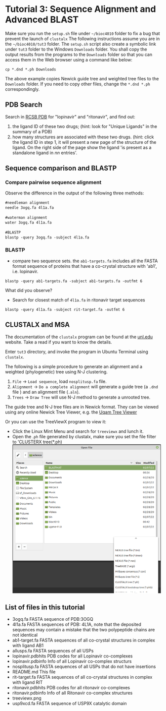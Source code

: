 # Tutorial 3: Sequence Alignment and Advanced BLAST
Make sure you run the `setup.sh` file under `~/bioc4010` folder to fix a bug
that prevent the launch of `clustalx` The following instructions assume you are
in the `~/bioc4010/tut3` folder.  The `setup.sh` script also create a symbolic
link under `tut3` folder to the Windows `Downloads` folder. You shall copy the
output results from the programs to the `Downloads` folder so that you can
access them in the Web browser using a command like below:
```
cp *.dnd *.ph Downloads
```
The above example copies Newick guide tree and weighted tree files to the
`Downloads` folder. If you need to copy other files, change the `*.dnd *.ph`
correspondingly.

## PDB Search
Search in [RCSB PDB](https://www.rcsb.org/) for "lopinavir" and "ritonavir", and find out:
1. the ligand ID of these two drugs; (hint: look for "Unique Ligands" in the
   summary of a PDB)
2. how many structures are associated with these two drugs.
   (hint: click the ligand ID in step 1, it will present a new page of the
   structure of the ligand. On the right side of the page show the ligand 'is
   present as a standalone ligand in _nn_ entries'.

## Sequence comparison and BLASTP

### Compare pairwise sequence alignment
Observe the difference in the output of the following three methods:
```
#needleman alignment
needle 3ogq.fa 4l1a.fa

#waterman alignment
water 3ogq.fa 4l1a.fa

#BLASTP
blastp -query 3ogq.fa -subject 4l1a.fa
```

### BLASTP
- compare two sequence sets. the `ab1-targets.fa` includes all the FASTA
  format sequence of proteins that have a co-crystal structure with 'ab1',
  i.e. lopinavir.

```
blastp -query ab1-targets.fa -subject ab1-targets.fa -outfmt 6
```
What did you observe?

- Search for closest match of `4l1a.fa` in ritonavir target sequences
```
blastp -query 4l1a.fa -subject rit-target.fa -outfmt 6
```

## CLUSTALX and MSA

The documentation of the `clustalx` program can be found at the [unl.edu](http://bioinfolab.unl.edu/emlab/documents/clustalx_doc/clustalx.html)
website. Take a read if you want to know the details.

Enter `tut3` directory, and invoke the program in Ubuntu Terminal using `clustalx`.

The following is a simple procedure to generate an alignment and a weighted
(phylogenetic) tree using N-J clustering.

1. `File` → `Load sequence`, load `nosplitusp.fa` file.
2. `Alignment` → `Do a complete alignment` will generate a guide tree (a `.dnd`
   file ) and an alignment file (`.aln`).
3. `Trees` → `Draw Tree` will use N-J method to generate a unrooted tree.

The guide tree and N-J tree files are in Newick format. They can be viewed
using any online Newick Tree Viewer, e.g. the [Uqam Tree Viewer](http://trex.uqam.ca/index.php?action=newick)

Or you can use the TreeViewX program to view it:
- Click the Linux Mint Menu and search for `treeviewx` and lunch it.
- Open the .`ph` file generated by clustalx, make sure you set the file filter
  to 'CLUSTERX tree(\*.ph)
![treeviewx](./treeviewx.png)

## List of files in this tutorial
- 3ogq.fa         FASTA sequence of PDB:3OGQ
- 4l1a.fa         FASTA sequences of PDB: 4L1A, note that the deposited
  sequences may contain a mistake that the two polypeptide chains are not
  identical
- ab1-target.fa   FASTA sequences of all co-crystal structures in complex with
  ligand AB1
- allusps.fa      FASTA sequences of all USPs
- lopinavir.pdbhits   PDB codes for all Lopinavir co-complexes
- lopinavir.pdbinfo   Info of all Lopinavir co-complex structurs
- nosplitusp.fa   FASTA sequences of all USPs that do not have insertions
- README.md       This file
- rit-target.fa   FASTA sequences of all co-crystal structures in complex with
  ligand RIT
- ritonavir.pdbhits   PDB codes for all ritonavir co-complexes
- ritonavir.pdbinfo   Info of all Ritonavir co-complex structures
- treeviewx.png
- usp9xcd.fa      FASTA sequence of USP9X catalytic domain
